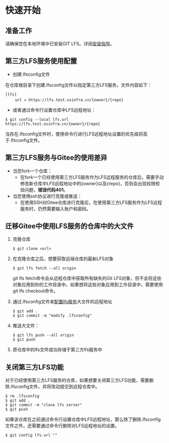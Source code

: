 # 快速开始

## 准备工作

请确保您在本地环境中已安装GIT LFS。详阅[安装指导](BasicGuide.md#安装)。

## 第三方LFS服务使用配置

- 创建.lfsconfig文件  

在仓库根目录下创建.lfsconfig文件以指定第三方LFS服务，文件内容如下：

```
[lfs]  
 　　url = https://lfs.test.osinfra.cn/{owner}/{repo}
```

- 或者通过命令行设置仓库中LFS远程地址：

```
$ git config --local lfs.url https://lfs.test.osinfra.cn/{owner}/{repo}
```

当存在.lfsconfig文件时，使用命令行进行LFS远程地址设置的优先级将高于.lfsconfig文件。

## 第三方LFS服务与Gitee的使用差异

- 当您fork一个仓库：
  - 在fork一个已经使用第三方LFS服务作为LFS远程服务的仓库后，需要手动修改新仓库中LFS远程地址中的{owner}以及{repo}，否则会出现权限校验问题，**错误代码401**。
- 当您使用ssh协议进行克隆或推送：
  - 在使用SSH对Gitee仓库进行克隆后，在使用第三方LFS服务作为LFS远程服务时，仍然需要输入账户和密码。

## 迁移Gitee中使用LFS服务的仓库中的大文件

1. 克隆仓库

    ```
    $ git clone <url>
    ```

2. 在克隆仓库之后，想要获取远端仓库的最新LFS对象

    ```
    $ git lfs fetch --all origin
    ```
    
    git lfs fetch命令会从远程仓库中获取所有缺失的Git LFS对象，但不会将这些对象应用到你的工作目录中。如果想将这些对象应用到工作目录中，需要使用git lfs checkout命令。  

3. 通过.lfsconfig文件来[配置lfs服务](QuickStart.md#第三方lfs服务使用配置)大文件的远程地址

    ```
    $ git add .
    $ git commit -m "modify .lfsconfig"
    ```

4. 推送大文件：

    ```
    $ git lfs push --all origin
    $ git push
    ```

5. 原仓库中的lfs文件成功存储于第三方lfs服务中

## 关闭第三方LFS功能

对于已经使用第三方LFS服务的仓库，如果想要关闭第三方LFS功能，需要删除.lfsconfig文件，并将改动提交到远程仓库中。

```
$ rm .lfsconfig
$ git add .
$ git commit -m "close lfs server"
$ git push
```

如果该仓库在之前通过命令行设置仓库中LFS远程地址，那么除了删除.lfsconfig文件之外，还需要通过命令行删除对LFS远程地址的设置。

```
$ git config lfs.url ""
```
